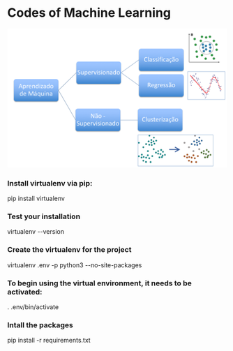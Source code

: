 # Codes of Machine Learning

![](ml.png?raw=true)

### Install virtualenv via pip:
pip install virtualenv

### Test your installation
virtualenv --version


### Create the virtualenv for the project
virtualenv .env -p python3 --no-site-packages

### To begin using the virtual environment, it needs to be activated:
. .env/bin/activate

### Intall the packages
pip install -r requirements.txt
